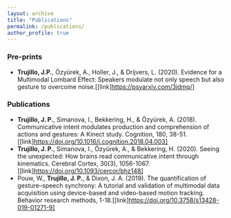 ```yaml
---
layout: archive
title: "Publications"
permalink: /publications/
author_profile: true
---
```


### Pre-prints
- **Trujillo, J.P.**, Özyürek, A., Holler, J., & Drijvers, L. (2020). Evidence for a Multimodal Lombard Effect: Speakers modulate not only speech but also gesture to overcome noise.[[link]https://psyarxiv.com/3jdmq/]

### Publications

- **Trujillo, J. P.**, Simanova, I., Bekkering, H., & Özyürek, A. (2018). Communicative intent modulates production and comprehension of actions and gestures: A Kinect study. Cognition, 180, 38-51.[[link]https://doi.org/10.1016/j.cognition.2018.04.003]
- **Trujillo, J. P.**, Simanova, I., Özyürek, A., & Bekkering, H. (2020). Seeing the unexpected: How brains read communicative intent through kinematics. Cerebral Cortex, 30(3), 1056-1067.[[link]https://doi.org/10.1093/cercor/bhz148]
- Pouw, W., **Trujillo, J. P.**, & Dixon, J. A. (2019). The quantification of gesture–speech synchrony: A tutorial and validation of multimodal data acquisition using device-based and video-based motion tracking. Behavior research methods, 1-18.[[link]https://doi.org/10.3758/s13428-019-01271-9]
